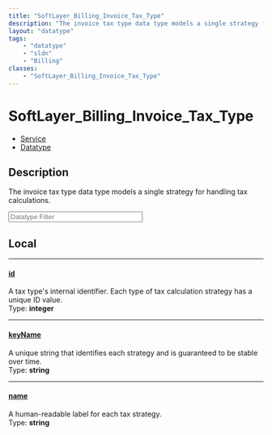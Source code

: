 ```yaml
---
title: "SoftLayer_Billing_Invoice_Tax_Type"
description: "The invoice tax type data type models a single strategy for handling tax calculations."
layout: "datatype"
tags:
    - "datatype"
    - "sldn"
    - "Billing"
classes:
    - "SoftLayer_Billing_Invoice_Tax_Type"
---
```


# SoftLayer_Billing_Invoice_Tax_Type
<div id='service-datatype'>
    <ul id='sldn-reference-tabs'>
    <li id='service'> <a href='/reference/services/SoftLayer_Billing_Invoice_Tax_Type' >Service</a></li>    <li id='datatype'> <a href='/reference/datatypes/SoftLayer_Billing_Invoice_Tax_Type' >Datatype</a></li>
    </ul>
</div>

## Description 


The invoice tax type data type models a single strategy for handling tax calculations. 





<!-- Filer BEGIN -->
<div class="view-filters">
        <div class="clearfix">
            <div class="search-input-box">
                <input placeholder="Datatype Filter" onkeyup="titleSearch(inputId='prop-input', divId='properties', elementClass='prop-row')" 
                    type="text" id="prop-input" value="" size="30" maxlength="128" class="form-text">
            </div>
        </div>
</div>
<!-- Filer END -->

<div id="properties" class="content">
<div id="localProperties" class="prop-content" >

## Local
<div class="prop-row">

-----
[id]: #id
#### [id]
A tax type's internal identifier. Each type of tax calculation strategy has a unique ID value.  
<span class="type-label">Type: </span>**integer**  



</div>
<div class="prop-row">

-----
[keyName]: #keyname
#### [keyName]
A unique string that identifies each strategy and is guaranteed to be stable over time.  
<span class="type-label">Type: </span>**string**  



</div>
<div class="prop-row">

-----
[name]: #name
#### [name]
A human-readable label for each tax strategy.  
<span class="type-label">Type: </span>**string**  



</div>
</div>
<!-- LOCAL PROPERTY END -->

</div>


